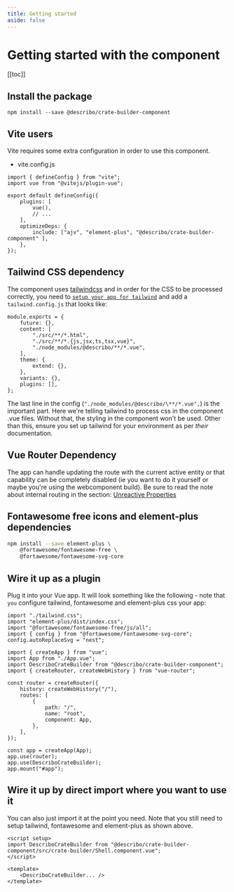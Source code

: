 ```yaml
---
title: Getting started
aside: false
---
```


# Getting started with the component

[[toc]]

## Install the package

```JS
npm install --save @describo/crate-builder-component
```

## Vite users

Vite requires some extra configuration in order to use this component.

-   vite.config.js

```JS
import { defineConfig } from "vite";
import vue from "@vitejs/plugin-vue";

export default defineConfig({
    plugins: [
        vue(),
        // ...
    ],
    optimizeDeps: {
        include: ["ajv", "element-plus", "@describo/crate-builder-component" ],
    },
});
```

## Tailwind CSS dependency

The component uses [tailwindcss](https://tailwindcss.com/) and in order for the CSS to be processed
correctly, you need to
[`setup your app for tailwind`](https://tailwindcss.com/docs/installation/using-postcss) and add a
`tailwind.config.js` that looks like:

```JS
module.exports = {
    future: {},
    content: [
        "./src/**/*.html",
        "./src/**/*.{js,jsx,ts,tsx,vue}",
        "./node_modules/@describo/**/*.vue",
    ],
    theme: {
        extend: {},
    },
    variants: {},
    plugins: [],
};
```

The last line in the config (`"./node_modules/@describo/\**/*.vue",`) is the important part. Here
we're telling tailwind to process css in the component .vue files. Without that, the styling in the
component won't be used. Other than this, ensure you set up tailwind for your environment as per
_their_ documentation.

## Vue Router Dependency

The app can handle updating the route with the current active entity or that capability can be
completely disabled (ie you want to do it yourself or maybe you're using the webcomponent build). Be
sure to read the note about internal routing in the section:
[Unreactive Properties](#unreactive-properties)

## Fontawesome free icons and element-plus dependencies

```bash
npm install --save element-plus \
    @fortawesome/fontawesome-free \
    @fortawesome/fontawesome-svg-core
```

## Wire it up as a plugin

Plug it into your Vue app. It will look something like the following - note that `you` configure
tailwind, fontawesome and element-plus css your app:

```JS
import "./tailwind.css";
import "element-plus/dist/index.css";
import "@fortawesome/fontawesome-free/js/all";
import { config } from "@fortawesome/fontawesome-svg-core";
config.autoReplaceSvg = "nest";

import { createApp } from "vue";
import App from "./App.vue";
import DescriboCrateBuilder from "@describo/crate-builder-component";
import { createRouter, createWebHistory } from "vue-router";

const router = createRouter({
    history: createWebHistory("/"),
    routes: [
        {
            path: "/",
            name: "root",
            component: App,
        },
    ],
});

const app = createApp(App);
app.use(router);
app.use(DescriboCrateBuilder);
app.mount("#app");
```

## Wire it up by direct import where you want to use it

You can also just import it at the point you need. Note that you still need to setup tailwind,
fontawesome and element-plus as shown above.

```JS
<script setup>
import DescriboCrateBuilder from "@describo/crate-builder-component/src/crate-builder/Shell.component.vue";
</script>

<template>
    <DescriboCrateBuilder... />
</template>
```
